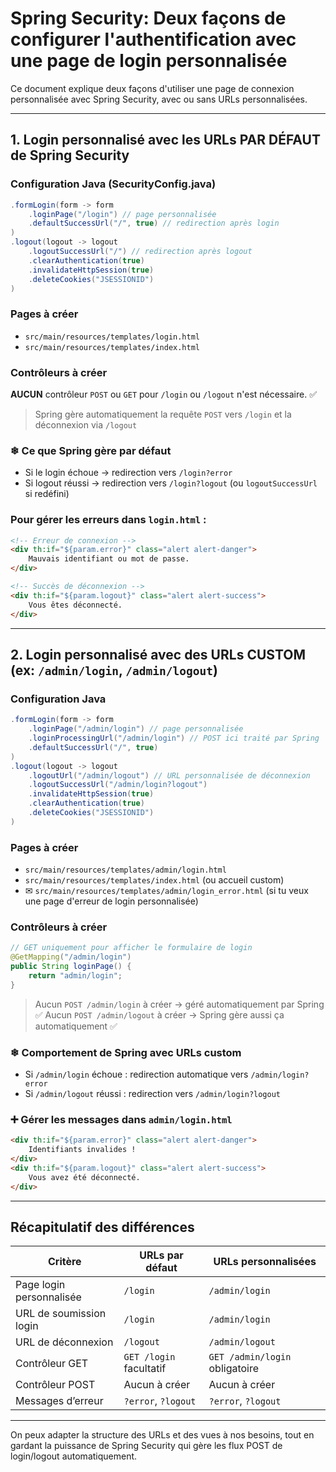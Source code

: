 # Spring Security: Deux façons de configurer l'authentification avec une page de login personnalisée

Ce document explique deux façons d'utiliser une page de connexion personnalisée avec Spring Security, avec ou sans URLs personnalisées.

---

## 1. **Login personnalisé avec les URLs PAR DÉFAUT de Spring Security**

### Configuration Java (SecurityConfig.java)

```java
.formLogin(form -> form
    .loginPage("/login") // page personnalisée
    .defaultSuccessUrl("/", true) // redirection après login
)
.logout(logout -> logout
    .logoutSuccessUrl("/") // redirection après logout
    .clearAuthentication(true)
    .invalidateHttpSession(true)
    .deleteCookies("JSESSIONID")
)
```

### Pages à créer

* `src/main/resources/templates/login.html`
* `src/main/resources/templates/index.html`

### Contrôleurs à créer

**AUCUN** contrôleur `POST` ou `GET` pour `/login` ou `/logout` n'est nécessaire. ✅

> Spring gère automatiquement la requête `POST` vers `/login` et la déconnexion via `/logout`

### ❄ Ce que Spring gère par défaut

* Si le login échoue → redirection vers `/login?error`
* Si logout réussi → redirection vers `/login?logout` (ou `logoutSuccessUrl` si redéfini)

### Pour gérer les erreurs dans `login.html` :

```html
<!-- Erreur de connexion -->
<div th:if="${param.error}" class="alert alert-danger">
    Mauvais identifiant ou mot de passe.
</div>

<!-- Succès de déconnexion -->
<div th:if="${param.logout}" class="alert alert-success">
    Vous êtes déconnecté.
</div>
```

---

## 2. **Login personnalisé avec des URLs CUSTOM (ex: `/admin/login`, `/admin/logout`)**

### Configuration Java

```java
.formLogin(form -> form
    .loginPage("/admin/login") // page personnalisée
    .loginProcessingUrl("/admin/login") // POST ici traité par Spring
    .defaultSuccessUrl("/", true)
)
.logout(logout -> logout
    .logoutUrl("/admin/logout") // URL personnalisée de déconnexion
    .logoutSuccessUrl("/admin/login?logout")
    .invalidateHttpSession(true)
    .clearAuthentication(true)
    .deleteCookies("JSESSIONID")
)
```

### Pages à créer

* `src/main/resources/templates/admin/login.html`
* `src/main/resources/templates/index.html` (ou accueil custom)
* ✉ `src/main/resources/templates/admin/login_error.html` (si tu veux une page d'erreur de login personnalisée)

### Contrôleurs à créer

```java
// GET uniquement pour afficher le formulaire de login
@GetMapping("/admin/login")
public String loginPage() {
    return "admin/login";
}
```

> Aucun `POST /admin/login` à créer → géré automatiquement par Spring ✅
> Aucun `POST /admin/logout` à créer → Spring gère aussi ça automatiquement ✅

### ❄ Comportement de Spring avec URLs custom

* Si `/admin/login` échoue : redirection automatique vers `/admin/login?error`
* Si `/admin/logout` réussi : redirection vers `/admin/login?logout`

### ➕ Gérer les messages dans `admin/login.html`

```html
<div th:if="${param.error}" class="alert alert-danger">
    Identifiants invalides !
</div>
<div th:if="${param.logout}" class="alert alert-success">
    Vous avez été déconnecté.
</div>
```

---

## Récapitulatif des différences

| Critère                  | URLs par défaut         | URLs personnalisées            |
| ------------------------ | ----------------------- | ------------------------------ |
| Page login personnalisée | `/login`                | `/admin/login`                 |
| URL de soumission login  | `/login`                | `/admin/login`                 |
| URL de déconnexion       | `/logout`               | `/admin/logout`                |
| Contrôleur GET           | `GET /login` facultatif | `GET /admin/login` obligatoire |
| Contrôleur POST          | Aucun à créer           | Aucun à créer                  |
| Messages d’erreur        | `?error`, `?logout`     | `?error`, `?logout`            |

---

On peux adapter la structure des URLs et des vues à nos besoins, tout en gardant la puissance de Spring Security qui gère les flux POST de login/logout automatiquement.
